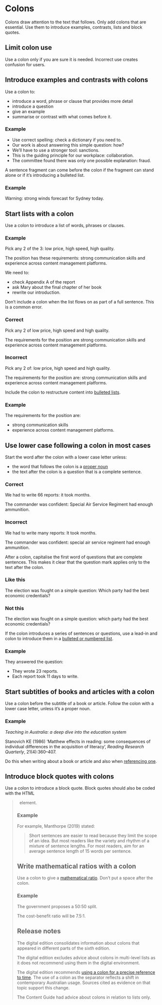 Colons
======

Colons draw attention to the text that follows. Only add colons that are essential. Use them to introduce examples, contrasts, lists and block quotes.

Limit colon use
---------------

Use a colon only if you are sure it is needed. Incorrect use creates confusion for users.

Introduce examples and contrasts with colons
--------------------------------------------

Use a colon to:

*   introduce a word, phrase or clause that provides more detail
*   introduce a question
*   give an example
*   summarise or contrast with what comes before it.

### Example

*   Use correct spelling: check a dictionary if you need to.
*   Our work is about answering this simple question: how?
*   We’ll have to use a stronger tool: sanctions.
*   This is the guiding principle for our workplace: collaboration.
*   The committee found there was only one possible explanation: fraud.

A sentence fragment can come before the colon if the fragment can stand alone or if it’s introducing a bulleted list.

### Example

Warning: strong winds forecast for Sydney today.

Start lists with a colon
------------------------

Use a colon to introduce a list of words, phrases or clauses.

### Example

Pick any 2 of the 3: low price, high speed, high quality.

The position has these requirements: strong communication skills and experience across content management platforms.

We need to:

*   check Appendix A of the report
*   ask Mary about the final chapter of her book
*   rewrite our introduction.

Don’t include a colon when the list flows on as part of a full sentence. This is a common error.

### Correct

Pick any 2 of low price, high speed and high quality.

The requirements for the position are strong communication skills and experience across content management platforms.

### Incorrect

Pick any 2 of: low price, high speed and high quality.

The requirements for the position are: strong communication skills and experience across content management platforms.

Include the colon to restructure content into [bulleted lists](/node/56).

### Example

The requirements for the position are:

*   strong communication skills
*   experience across content management platforms.

Use lower case following a colon in most cases
----------------------------------------------

Start the word after the colon with a lower case letter unless:

*   the word that follows the colon is a [proper noun](/node/122#proper_nouns_are_the_names_of_specific_things)
*   the text after the colon is a question that is a complete sentence.

### Correct

We had to write 66 reports: it took months.

The commander was confident: Special Air Service Regiment had enough ammunition.

### Incorrect

We had to write many reports: It took months.

The commander was confident: special air service regiment had enough ammunition.

After a colon, capitalise the first word of questions that are complete sentences. This makes it clear that the question mark applies only to the text after the colon.

### Like this

The election was fought on a simple question: Which party had the best economic credentials?

### Not this

The election was fought on a simple question: which party had the best economic credentials?

If the colon introduces a series of sentences or questions, use a lead-in and colon to introduce them in a [bulleted or numbered list](/node/56).

### Example

They answered the question:

*   They wrote 23 reports.
*   Each report took 11 days to write.

Start subtitles of books and articles with a colon
--------------------------------------------------

Use a colon before the subtitle of a book or article. Follow the colon with a lower case letter, unless it’s a proper noun.

### Example

_Teaching in Australia: a deep dive into the education system_

Stanovich KE (1986) ‘Matthew effects in reading: some consequences of individual differences in the acquisition of literacy’, _Reading Research Quarterly_, 21(4):360–407.

Do this when writing about a book or article and also when [referencing one](/node/181).

Introduce block quotes with colons
----------------------------------

Use a colon to introduce a block quote. Block quotes should also be coded with the HTML <blockquote>  element.

### Example

For example, Manthorpe (2019) stated:

> Short sentences are easier to read because they limit the scope of an idea. But most readers like the variety and rhythm of a mixture of sentence lengths. For most readers, aim for an average sentence length of 15 words per sentence.

Write mathematical ratios with a colon
--------------------------------------

Use a colon to give a [mathematical ratio](/node/145). Don’t put a space after the colon.

### Example

The government proposes a 50:50 split.

The cost-benefit ratio will be 7.5:1.

Release notes
-------------

The digital edition consolidates information about colons that appeared in different parts of the sixth edition.

The digital edition excludes advice about colons in multi-level lists as it does not recommend using them in the digital environment.

The digital edition recommends [using a colon for a precise reference to time](/node/140#use_numbers_for_the_time_of_day_when_you_need_to_be_precise). The use of a colon as the separator reflects a shift in contemporary Australian usage. Sources cited as evidence on that topic support this change.

The Content Guide had advice about colons in relation to lists only.